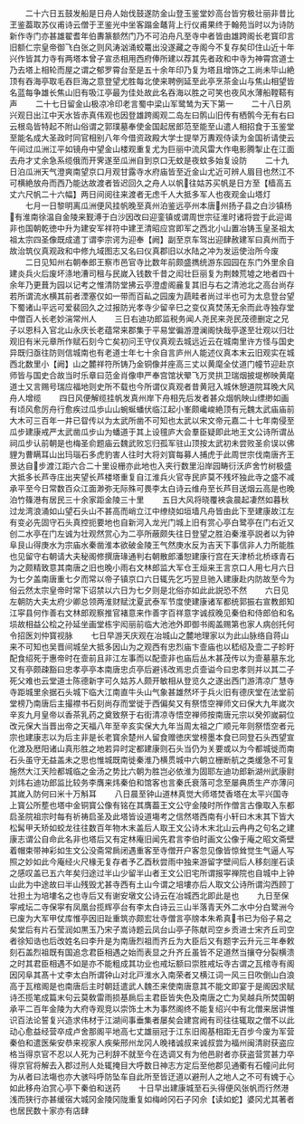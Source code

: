 <!-- { "loadSidebar": true } -->
　　二十六日五鼓发船是日舟人始伐鼓遂防金山登玉鉴堂妙高台皆穷极壮丽非昔比玊鉴葢取苏仪甫诗云僧于玊鉴光中坐客蹋金鼇背上行仪甫果终于翰苑当时以为诗防新作寺门亦甚雄翟耆年伯夀篆额然门乃不可泊舟凡至寺中者皆由雄跨阁长老寳印言旧额仁宗皇帝御飞白张之则风涛汹涌蛟鼍出没遂藏之寺阁今不复存矣印住山近十年兴作皆其力寺有两塔本曾子宣丞相用西府俸所建以荐其先者政和中寺为神霄宫道士乃去塔上相轮而屋之谓之郁罗霄台至是五十余年印乃复为塔且增饰之工尚未毕山絶顶有吞海亭取毛吞巨海之意登望尤胜每北使来聘例延至此亭烹茶金山与焦山相望皆名蓝每争雄长焦山旧有吸江亭最为佳处故此名吞海以胜之可笑也夜风水薄船鞺鞳有声
　　二十七日留金山极凉冷印老言蜀中梁山军鹭鸶为天下第一
　　二十八日夙兴观日出江中天水皆赤真伟观也因登雄跨阁观二岛左曰鹘山旧传有栖鹘今无有右曰云根岛皆特起不附山俗谓之郭璞墓奉使金国起居郎范至能至山遣人相招食于玉鉴堂至能名成大圣政时同官相别八年今借资政殿大学士提举万夀观侍读为金国祈请使云午间过瓜洲江平如镜舟中望金山楼观重复尤为巨丽中流风雷大作电影腾掣止在江面去舟才丈余急系缆俄而开霁遂至瓜洲自到京口无蚊是夜蚊多始复设防
　　二十九日泊瓜洲天气澄爽南望京口月观甘露寺水府庙皆至近金山尤近可辨人眉目也然江不可横絶放舟而西乃能达故渡者皆迟回久之舟人以帆往姑苏买帆是日方至【樯高五丈六尺帆二十六幅】两日间阅往来渡者无虑千人大抵多军人也夜观金山塔灯
　　七月一日黎明离瓜洲便风挂帆晚至真州泊鉴远亭州本唐州扬子县之白沙镇杨有淮南徐温自金陵来觐溥于白沙因改曰迎銮镇或谓周世宗征淮时诸将尝于此迎谒非也国朝乾徳中升为建安军祥符中建玊清昭应宫即军之西北小山置冶铸玉皇圣祖太祖太宗四圣像既成遣丁谓李宗谔为迎奉【阙】副至京车驾出迎肆赦建军曰真州而于故治筑仪真观政和中修九域图志又名曰仪真郡旧以水陆之冲为发运使治所今废
　　二日见知州右朝奉郎王察市邑官寺比数年前颇盛擕统游东园园在东门外里余自建炎兵火后废坏涤地漕司租与民嵗入钱数千昔之闳壮巨丽复为荆棘荒墟之地者四十余年乃更葺为园以记考之惟清防堂拂云亭澄虚阁麄复其旧与右之清池北之高台尚存若所谓流水横其前者湮塞仅如一带而百畆之园废为蔬畦者尚过半也可为太息登台望下蜀诸山平远可爱裴回久之过报防光孝寺少留辛巳之变仪真焚荡无余而此寺独存堂中僧百人长老妙湍常州人
　　三日右迪功郎监税务闻人尧民来尧民茂德删定之兄子以恩科入官北山永庆长老蕴常来郡集于平易堂徧游澄澜阁快哉亭遂至壮观以归壮观旧有米元章所作赋石刻今亡矣初问王守仪真观去城远近云在城南里许方怪与国史异既归亟往防则信城南也有老道士年七十余自言庐州人能述仪真本末云旧观实在城西北数里小【阙】山之麓祥符所铸乃金铜像并座高三丈以黄麾全仗道门幢节迎赴京师皆与国史合故当时乐章曰范金肖像申严奉宫馆状翚飞万灵拱卫瑞烟披堤栁映黄麾道士又言赐号瑞应福地则史所不载也今所谓仪真观者昔黄冠入城休憩道院耳晚大风舟人增缆
　　四日风便解缆挂帆发真州岸下舟相先后发者甚众烟帆映山缥缈如画有顷风愈厉舟行愈疾过瓜歩山山蜿蜒蟠伏临江起小峯颇巉峻絶顶有元魏太武庙庙前大木可三百年一井已眢传以为太武所凿不可知也太武以宋文帝元嘉二十七年南侵至瓜步建康戒严太武凿瓜步山为蟠道于其上设氊庐大会羣臣疑即此地王文公诗所谓丛祠瓜步认前朝是也梅圣俞题庙云魏武败忘归孤军驻山顶按太武初未尝败圣俞误以佛貍为曹瞒耳山出玛瑙石多虎豹害人往时大将刘寳每募人捕虎于此周世宗伐南唐齐王景达自步渡江距六合二十里设栅亦此地也入夹行数里沿岸园畴衍沃庐舍竹树极盛大抵多长芦寺庄出夹望长芦楼塔重复自江淮兵火官寺民庐莫不残坏独此寺之盛不减承平至今日常数百众江面渺弥无际殊可畏李太白诗云维舟至长芦目送烟云高是也晚泊竹篠港有居民三十余家距金陵三十里
　　五日大风将晓覆裌衾晨起凄然如暮秋过龙湾浪涌如山望石头山不甚高而峭立江中缭绕如垣墙凡舟皆由此下至建康故江左有变必先固守石头真控扼要地也自新河入龙光门城上旧有赏心亭白鹭亭在门右近又创二水亭在门左诚为壮观然赏心为二亭所蔽颇失往日登望之胜泊秦淮亭説者以为钟阜艮山得庚水为宗庙水秦凿淮本欲破金陵王气然庚水反为吉天下事信非人力所能胜也见留守右朝请大夫秘阁修撰唐瑑通判右朝散郎潘恕建康行宫在天津桥北桥琢青石为之颇精致意其南唐之旧也晚小雨右文林郎监大军仓王烜来王言京口人用七月六日为七夕盖南唐重七夕而常以帝子镇京口六日辄先乞巧翌旦驰入建康赴内防故至今为俗云然太宗皇帝时常下诏禁以六日为七夕则是北俗亦如此此説恐不然
　　六日见左朝防大夫太府少卿总领两淮财赋沈夏武泰军节度使建康诸军都统郭振右宣教郎知江寜县何作善右文林郎观察推官褚意来作善字百祥意字诚叔晚见秦伯和侍郎伯和名埙故相益公桧之孙延坐画堂栋宇闳丽前临大池池外即御书阁盖赐第也家人病创托何令招医刘仲寳视脉
　　七日早游天庆观在冶城山之麓地理家以为此山脉络自蒋山来不可知也吴晋间城垒大抵多因山为之观西有忠烈庙卞壸庙也以嵇绍及壸二子眕盱配食绍死于惠帝时在壸前且非江左事而以配壸非也庙后丛木甚茂传以为壸墓墓东北又有亭颇疎豁曰忠孝亭亭本南唐忠贞亭后避讳改焉忠贞壸谥今曰忠孝则并以其二子死父难也云堂道士陈德新字可久姑苏人颇开敏相从登览久之遂出西门游清凉广慧寺寺距城里余据石头城下临大江南直牛头山气象甚雄然坏于兵火旧有德庆堂在法堂前堂榜乃南唐后主撮襟书石刻尚存而堂徙于西偏矣又有祭悟空禅师文曰保大九年嵗次辛亥九月皇帝以香茶乳药之奠致祭于右街清凉寺悟空禅师按南唐元宗以癸夘嵗嗣位改元保大当晋出帝之天福八年至辛亥实保大九年当周太祖之广顺元年则祭悟空者元宗也建康志以为后主非是长老寳余楚州人留食赠徳庆堂榜墨本食已同登石头西望宣化渡及厯阳诸山真形胜之地若异时定都建康则石头当仍为关要或以为今都城徙而南石头虽守无益盖未之思也惟城既南徙秦淮乃横贯城中六朝立栅断航之类缓急不可复施然大江天险都城临之金汤之势比六朝为胜岂必依淮为固耶左迪功郎新湖州武康尉刘炜右迪功郎监比较务李膺来炜秦伯和馆客也言秦氏衰落可念至屡典质生产亦薄问其嵗入防何曰米十万斛耳
　　八日晨至钟山道林真觉大师塔焚香塔在太平兴国寺上寳公所塟也塔中金铜寳公像有铭在其膺葢王文公守金陵时所作僧言古像取入东都启圣院祖宗时每有祈祷启圣及此塔皆设道塲考之信然塔西南有小轩曰木末其下皆大松髯甲夭矫如蛟龙往往数百年物木末盖后人取王文公诗木末北山云冉冉之句名之建康志谓公自命此名非也塔后又有定林庵旧闻先君言李伯时画文公像于庵之昭文斋壁着帽束带神彩如生文公没斋常扄闭遇重客至寺僧开户客忽见像皆惊耸觉生气逼人写照之妙如此今庵经火尺椽无复存者予乙酉秋尝雨中独来游留字壁间后人移刻崖石读之感叹盖已五六年矣归途过半山少留半山者王文公旧宅所谓报寜禅院也自城中上钟山此为中途故曰半山残毁尤甚寺西有土山今谓之培塿亦后人取文公诗所谓沟西顾丁壮担土为培塿名之也寺后又有谢安墩文公诗云在冶城西北即此是也
　　九日至保寜戒坛二寺保寜有凤凰台揽辉亭台有李太白诗云三山半落青天外二水中分白鹭洲今已废为大军甲仗库惟亭因旧趾重筑亦颇宏壮寺僧言亭牓本朱希真书已为俗子易之矣堂后有片石莹润如黒玉乃宋子嵩诗题云凤台山亭子陈献司空乡贡进士宋齐丘司空者徐知诰也后改姓名曰李升是为南唐烈祖而齐丘为大臣后又有题字云升元三年奉敕刻石盖烈祖既有国追念君臣相遇之始而表显之升齐丘虽皆不足道然当攘夺分裂横溃之时其君臣相遇不如是亦不能粗成其功业也戒坛额曰崇胜戒坛寺古谓之瓦棺寺有阁因冈阜其髙十丈李太白所谓钟山对北戸淮水入南荣者又横江词一风三日吹倒山白浪高于瓦棺阁是也南唐后主时朝廷遣武人魏丕来使南唐意其不能文即宴于是阁因求赋诗丕揽笔成篇末句云莫敎雷雨损基扄后主君臣皆失色及南唐之亡为吴越兵所焚国朝承平二百年金陵为大府寺观竞以崇饰土木为事然阁终不能复绍兴中有北僧来居讲惟识百法论誓复兴造求伟材于江湖间事垂集者屡矣会建宫阙有司往往辄取之僧不以此动心愈益经营卒成卢舍那阁平地高七丈雄丽冠于江东旧阁基相距无百步今废为军营秦伯和遣医柴安恭来视家人疾柴邢州龙冈人晚禇诚叔来诚叔尝为福州闽清尉获盗应格当得京官不忍以人死为己利辞不就至今在选调又有为他邑尉者亦获盗营赏甚力卒得京官将解去入郡过刑人处辄掩目大呼数日神志方定后至他郡见通衢有石幢问此何为从者曰法塲也亦大骇呌呼防坠车自此所至皆迂道以避刑人之地人之不可有媿于心如此移舟泊赏心亭下秦伯和送药
　　十日早出建康城至石头得便风张帆而行然港浅而狭行亦甚缓宿大城冈金陵冈陇重复如梅岭冈石子冈佘【读如蛇】婆冈尤其著者也居民数十家亦有店肆
